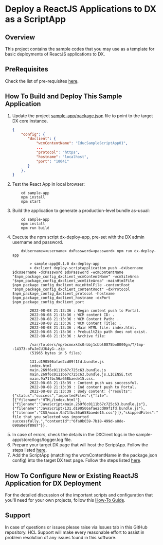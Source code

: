 # Deploy a ReactJS Applications to DX as a ScriptApp

## Overview
This project contains the sample codes that you may use as a template for basic deployments of ReactJS applications to DX.

## PreRequisites
Check the list of pre-requisites [here](https://pages.git.cwp.pnp-hcl.com/CWPdoc/dx-mkdocs/in-progress/resources/tutorials/scriptapps/pre_requisites/).

## How To Build and Deploy This Sample Application
1. Update the project [sample-app/package.json](sample-app/package.json) file to point to the target DX core instance.
    ```json
    {
        "config": {
           "dxclient": {
               "wcmContentName": "EducSampleScriptApp01",
               ...
               "protocol": "https",
               "hostname": "localhost",
               "port": "10041"
           }
        },
    }
    ```
2. Test the React App in local browser:
    ```shell
        cd sample-app
        npm install
        npm start
    ```
3. Build the application to generate a production-level bundle as-usual:
    ```shell
        cd sample-app
        npm install
        npm run build
    ```
4. Execute the npm script dx-deploy-app, pre-set with the DX admin username and password.
    ```shell
        dxUsername=<username> dxPassword=<password> npm run dx-deploy-app 
    ```
    ```
            > sample-app@0.1.0 dx-deploy-app
            > dxclient deploy-scriptapplication push -dxUsername $dxUsername -dxPassword $dxPassword -wcmContentName "$npm_package_config_dxclient_wcmContentName" -wcmSiteArea "$npm_package_config_dxclient_wcmSiteArea" -mainHtmlFile $npm_package_config_dxclient_mainHtmlFile -contentRoot "$npm_package_config_dxclient_contentRoot" -dxProtocol $npm_package_config_dxclient_protocol -hostname $npm_package_config_dxclient_hostname -dxPort $npm_package_config_dxclient_port
         
            2022-08-08 21:13:36 : Begin content push to Portal.
            2022-08-08 21:13:36 : WCM content ID: .
            2022-08-08 21:13:36 : WCM Content Path: .
            2022-08-08 21:13:36 : WCM Content Title: .
            2022-08-08 21:13:36 : Main HTML file: index.html.
            2022-08-08 21:13:36 : PrebuiltZip path does not exist.
            2022-08-08 21:13:36 : Archive file: 

            /var/folders/mp/bcmnxk3s0rbbj1cbbl0875bw0000gn/T/tmp--14373-oFwJoCUJU4yG-.zip
            (51965 bytes in 5 files) 

            131.d190506afae2cd09f1fd.bundle.js
            index.html
            main.269f6c0111b67c725c63.bundle.js
            main.269f6c0111b67c725c63.bundle.js.LICENSE.txt
            main.9a71fbc56a658baede15.css.
            2022-08-08 21:13:39 : Content push was successful.
            2022-08-08 21:13:39 : End content push to Portal.
            2022-08-08 21:13:39 : Body content: {"results":{"status":"success","importedFiles":{"file":[{"filename":"HTML/index.html"},{"filename":"JavaScript/main.269f6c0111b67c725c63.bundle.js"},{"filename":"JavaScript/131.d190506afae2cd09f1fd.bundle.js"},{"filename":"CSS/main.9a71fbc56a658baede15.css"}]},"skippedFiles":"","message":"The file that you selected was imported successfully.","contentId":"6fa0b659-7b18-499d-a8de-090a0e9f8987"}}.     
    ```
5. In case of errors, check the details in the DXClient logs in the sample-app/store/logs/logger.log file.
6. Prepare your target DX page that will host the ScriptApp. Follow the steps listed [here](https://pages.git.cwp.pnp-hcl.com/CWPdoc/dx-mkdocs/in-progress/resources/tutorials/scriptapps/common-setup/post-deployment/prepare_dx_page/).
7. Add the ScriptApp (matching the wcmContentName in the package.json config) into the target DX test page. Follow the steps listed [here](https://pages.git.cwp.pnp-hcl.com/CWPdoc/dx-mkdocs/in-progress/resources/tutorials/scriptapps/common-setup/post-deployment/add_scriptapp_to_page/). 

## How To Configure New or Existing ReactJS Application for DX Deployment
For the detailed discussion of the important scripts and configuration that you'll need for your own projects, follow this [How-To Guide](https://pages.git.cwp.pnp-hcl.com/CWPdoc/dx-mkdocs/in-progress/resources/tutorials/scriptapps/how_to/01_basic_deployments/).


## Support

In case of questions or issues please raise via Issues tab in this GitHub repository. HCL Support will make every reasonable effort to assist in problem resolution of any issues found in this software.
